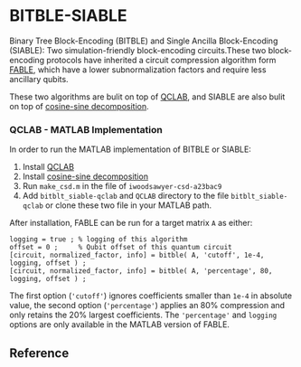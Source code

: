 # BITBLE-SIABLE
Binary Tree Block-Encoding (BITBLE) and Single Ancilla Block-Encoding (SIABLE): Two simulation-friendly block-encoding circuits.These two block-encoding protocols have inherited a circuit compression algorithm form [FABLE](https://github.com/QuantumComputingLab/fable), which have a lower subnormalization factors and require less ancillary qubits.

These two algorithms are bulit on top of [QCLAB](https://github.com/QuantumComputingLab/qclab), and SIABLE are also bulit on top of [cosine-sine decomposition](https://www.mathworks.com/matlabcentral/fileexchange/50402-cosine-sine-decomposition).


### QCLAB - MATLAB Implementation ###

In order to run the MATLAB implementation of BITBLE or SIABLE:

1. Install [QCLAB](https://github.com/QuantumComputingLab/qclab)
2. Install [cosine-sine decomposition](https://www.mathworks.com/matlabcentral/fileexchange/50402-cosine-sine-decomposition)
3. Run `make_csd.m` in the file of `iwoodsawyer-csd-a23bac9`
4. Add `bitblt_siable-qclab` and `QCLAB` directory to the file `bitblt_siable-qclab` or clone these two file in your MATLAB path.

After installation, FABLE can be run for a target matrix `A` as either:

 ```
logging = true ; % logging of this algorithm
offset = 0 ;     % Qubit offset of this quantum circuit
[circuit, normalized_factor, info] = bitble( A, 'cutoff', 1e-4, logging, offset ) ;
[circuit, normalized_factor, info] = bitble( A, 'percentage', 80, logging, offset ) ;
```  
    
The first option (`'cutoff'`) ignores coefficients smaller than `1e-4` in absolute value, the second option
(`'percentage'`) applies an 80% compression and only retains the 20% largest coefficients. The `'percentage'` and `logging` options are only available in the MATLAB version of FABLE.

## Reference
